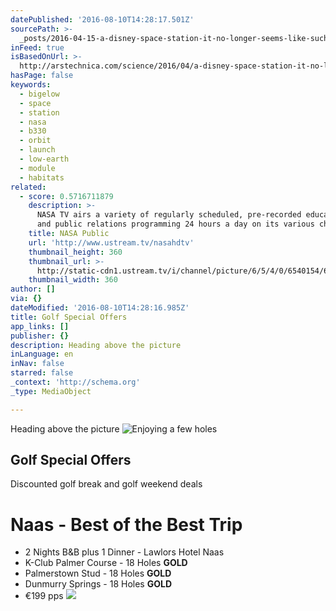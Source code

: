 ```yaml
---
datePublished: '2016-08-10T14:28:17.501Z'
sourcePath: >-
  _posts/2016-04-15-a-disney-space-station-it-no-longer-seems-like-such-a-goofy.md
inFeed: true
isBasedOnUrl: >-
  http://arstechnica.com/science/2016/04/a-disney-space-station-it-no-longer-seems-like-such-a-goofy-idea/
hasPage: false
keywords:
  - bigelow
  - space
  - station
  - nasa
  - b330
  - orbit
  - launch
  - low-earth
  - module
  - habitats
related:
  - score: 0.5716711879
    description: >-
      NASA TV airs a variety of regularly scheduled, pre-recorded educational
      and public relations programming 24 hours a day on its various channels.
    title: NASA Public
    url: 'http://www.ustream.tv/nasahdtv'
    thumbnail_height: 360
    thumbnail_url: >-
      http://static-cdn1.ustream.tv/i/channel/picture/6/5/4/0/6540154/6540154_nasatv_public_hr_1330361732,640x360,b:1.jpg
    thumbnail_width: 360
author: []
via: {}
dateModified: '2016-08-10T14:28:16.985Z'
title: Golf Special Offers
app_links: []
publisher: {}
description: Heading above the picture
inLanguage: en
inNav: false
starred: false
_context: 'http://schema.org'
_type: MediaObject

---
```

Heading above the picture
![Enjoying a few holes ](https://the-grid-user-content.s3-us-west-2.amazonaws.com/13a6bad1-7abd-4160-8d83-621cf6e477bf.jpg)

## Golf Special Offers

Discounted golf break and golf weekend deals

# Naas - Best of the Best Trip

* 2 Nights B&B plus 1 Dinner - Lawlors Hotel Naas
* K-Club Palmer Course - 18 Holes **GOLD**
* Palmerstown Stud - 18 Holes **GOLD**
* Dunmurry Springs - 18 Holes **GOLD**
* €199 pps
![](https://the-grid-user-content.s3-us-west-2.amazonaws.com/5c7018f6-900f-4811-a027-db073eb1b485.jpg)